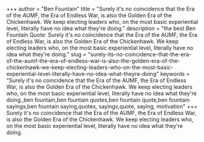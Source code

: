 +++
author = "Ben Fountain"
title = "Surely it's no coincidence that the Era of the AUMF, the Era of Endless War, is also the Golden Era of the Chickenhawk. We keep electing leaders who, on the most basic experiential level, literally have no idea what they're doing."
description = "the best Ben Fountain Quote: Surely it's no coincidence that the Era of the AUMF, the Era of Endless War, is also the Golden Era of the Chickenhawk. We keep electing leaders who, on the most basic experiential level, literally have no idea what they're doing."
slug = "surely-its-no-coincidence-that-the-era-of-the-aumf-the-era-of-endless-war-is-also-the-golden-era-of-the-chickenhawk-we-keep-electing-leaders-who-on-the-most-basic-experiential-level-literally-have-no-idea-what-theyre-doing"
keywords = "Surely it's no coincidence that the Era of the AUMF, the Era of Endless War, is also the Golden Era of the Chickenhawk. We keep electing leaders who, on the most basic experiential level, literally have no idea what they're doing.,ben fountain,ben fountain quotes,ben fountain quote,ben fountain sayings,ben fountain saying,quotes, sayings,quote, saying, motivation"
+++
Surely it's no coincidence that the Era of the AUMF, the Era of Endless War, is also the Golden Era of the Chickenhawk. We keep electing leaders who, on the most basic experiential level, literally have no idea what they're doing.
